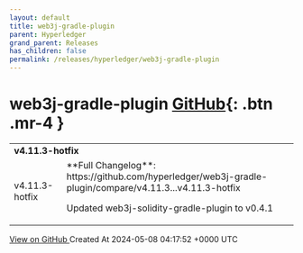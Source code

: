 ```yaml
---
layout: default
title: web3j-gradle-plugin
parent: Hyperledger
grand_parent: Releases
has_children: false
permalink: /releases/hyperledger/web3j-gradle-plugin
---
```


# web3j-gradle-plugin <span class="fs-3 right-align">[GitHub](https://github.com/hyperledger/web3j-gradle-plugin){: .btn .mr-4 }</span>


<div>
    <table>
        <tr>
            <td colspan="2">
                <b>
                    v4.11.3-hotfix
                </b>
            </td>
        </tr>
        <tr>
            <td>
                <span class="chip">
                    v4.11.3-hotfix
                </span>
            </td>
            <td>
                **Full Changelog**: https://github.com/hyperledger/web3j-gradle-plugin/compare/v4.11.3...v4.11.3-hotfix

Updated web3j-solidity-gradle-plugin to v0.4.1
            </td>
        </tr>
    </table>
    <a href="https://github.com/hyperledger/web3j-gradle-plugin/releases/tag/v4.11.3-hotfix" class=".btn">
        View on GitHub
    </a>
    <span class="right-align">
        Created At 2024-05-08 04:17:52 +0000 UTC
    </span>
</div>

